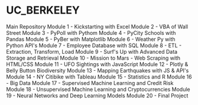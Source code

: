 # UC_BERKELEY
Main Repository
Module 1 - Kickstarting with Excel
Module 2 - VBA of Wall Street
Module 3 - PyPoll with Pythom
Module 4 - PyCity Schools with Pandas
Module 5 - PyBer with Matplotlib
Module 6 - Weather Py with Python API's
Module 7 - Employee Database with SQL
Module 8 - ETL - Extraction, Transform, Load
Module 9 - Surf's Up with Advanced Data Storage and Retrieval
Module 10 - Mission to Mars - Web Scraping with HTML/CSS
Module 11 - UFO Sightings with JavaScript
Module 12 - Plotly & Belly Button Biodiversity
Module 13 - Mapping Earthquakes with JS & API's
Module 14 - NY Citibike with Tableau
Module 15 - Statistics and R
Module 16 - Big Data
Module 17 - Supervised Machine Learning and Credit Risk
Module 18 - Unsupervised Machine Learning and Cryptocurrencies
Module 19 - Neural Networks and Deep Learning Models
Module 20 - Final Project
